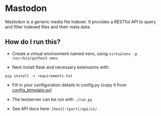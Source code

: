 Mastodon
=========================================================

Mastodon is a generic media file indexer. It provides a RESTful API to query and filter indexed files and their meta data.

How do I run this?
-----------------

* Create a virtual environment named venv, using `virtualenv -p /usr/bin/python3 venv`

* Next install flask and necessary extensions with:

`pip install -r requirements.txt` 

* Fill in your configuration details in config.py (copy it from [config_template.py](config_template.py))

* The testserver can be run with `./run.py`

* See API docs here: `[host]:[port]/api/v1/`
